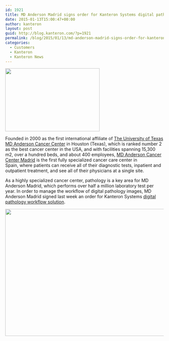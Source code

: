 ```yaml
---
id: 1921
title: MD Anderson Madrid signs order for Kanteron Systems digital pathology workflow solution
date: 2015-01-13T15:00:47+00:00
author: kanteron
layout: post
guid: http://blog.kanteron.com/?p=1921
permalink: /blog/2015/01/13/md-anderson-madrid-signs-order-for-kanteron-systems-digital-pathology-workflow-solution/
categories:
  - Customers
  - Kanteron
  - Kanteron News
---
```

<img class="aligncenter" src="http://www.mdanderson.es/sites/default/files/editor/sobre_md_anderson/acerca_mdanderson/logo%20md%20anderson.JPG" alt="" width="300" height="200" />

Founded in 2000 as the first international affiliate of <a title="http://www.mdanderson.org/" href="http://www.mdanderson.org/" target="_blank">The University of Texas MD Anderson Cancer Center</a> in Houston (Texas), which is ranked number 2 as the best cancer center in the USA, and with facilities spanning 15,300 m2, over a hundred beds, and about 400 employees, <a title="http://www.mdanderson.es/en" href="http://www.mdanderson.es/en" target="_blank">MD Anderson Cancer Center Madrid</a> is the first fully specialized cancer care center in Spain, where patients can receive all of their diagnostic tests, inpatient and outpatient treatment, and see all of their physicians at a single site.

As a highly specialized cancer center, pathology is a key area for MD Anderson Madrid, which performs over half a million laboratory test per year. In order to manage the workflow of digital pathology images, MD Anderson Madrid signed last week an order for Kanteron Systems <a title="Digital Pathology module" href="http://blog.kanteron.com/solutions/digital-pathology-module/" target="_blank">digital pathology workflow solution</a>.

<img class="aligncenter" src="http://www.mdanderson.es/sites/default/files/editor/recursos/imagenes/md%20anderson%20fachada.jpg" alt="" width="605" height="403" />